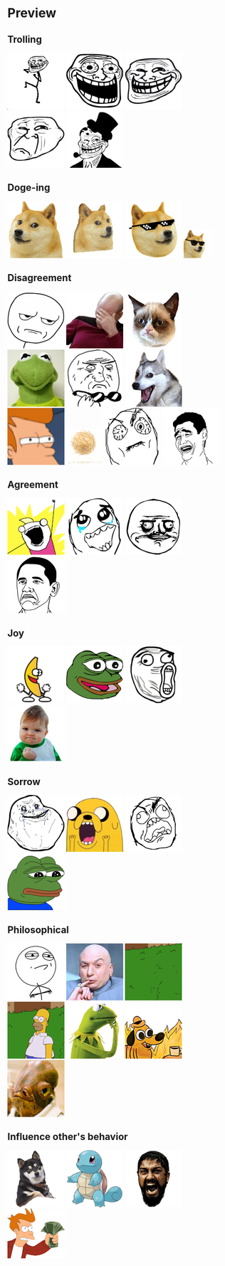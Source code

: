 # Preview

## Trolling

![](trolldance.gif)
![](trolled_troll.png)
![](troll.png)
![](troll_sad.png)
![](trolldad.png)

## Doge-ing

![](doge.png)
![](doge3d.gif)
![](doge_with_it.png)
![](cool-doge.gif)

## Disagreement

![](areyoukiddingme.png)
![](facepalm.png)
![](grumpycat.png)
![](kermit.jpg)
![](mother_of_god.png)
![](pundog.png)
![](suspicious.gif)
![](tumbleweed.gif)
![](wtf.png)
![](yao.png)

## Agreement

![](all_the_things.png)
![](epic_win.png)
![](megusta.png)
![](notbad.png)

## Joy

![](bananadance.gif)
![](feels_good_man.png)
![](lol.png)
![](success.png)

## Sorrow

![](forever_alone.png)
![](jake.png)
![](rage.png)
![](sad_pepe.png)

## Philosophical

![](challenge_accepted.png)
![](dr_evil.jpg)
![](homer_appear.gif)
![](homer_disappear.gif)
![](thinking_kermit.png)
![](this_is_fine.png)
![](trap.png)


## Influence other's behavior

![](shurperro.png)
![](squirtle.png)
![](sparta.png)
![](take_my_money.png)
